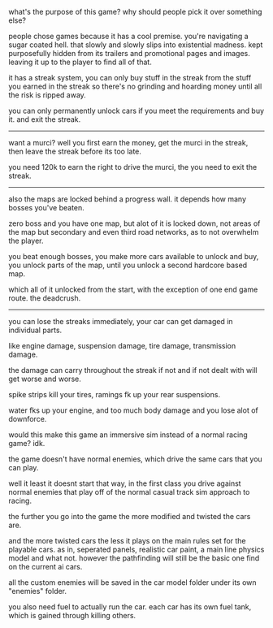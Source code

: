 
what's the purpose of this game? why should people pick it over something else?

people chose games because it has a cool premise.
you're navigating a sugar coated hell. that slowly and slowly slips into existential madness.
kept purposefully hidden from its trailers and promotional pages and images.
leaving it up to the player to find all of that.

it has a streak system, you can only buy stuff in the streak from the stuff you earned in the streak
so there's no grinding and hoarding money until all the risk is ripped away.

you can only permanently unlock cars if you meet the requirements and buy it. and exit the streak.

---

want a murci? well you first earn the money, get the murci in the streak, then leave the streak before its too late.

you need 120k to earn the right to drive the murci, the you need to exit the streak.

---

also the maps are locked behind a progress wall. it depends how many bosses you've beaten.

zero boss and you have one map, but alot of it is locked down, not areas of the map but secondary and even third road networks, as to not overwhelm the player.

you beat enough bosses, you make more cars available to unlock and buy, you unlock parts of the map, until you unlock a second hardcore based map.

which all of it unlocked from the start, with the exception of one end game route. the deadcrush.

---

you can lose the streaks immediately, your car can get damaged in individual parts.

like engine damage, suspension damage, tire damage, transmission damage.

the damage can carry throughout the streak if not and if not dealt with will get worse and worse.

spike strips kill your tires, ramings fk up your rear suspensions.

water fks up your engine, and too much body damage and you lose alot of downforce.

would this make this game an immersive sim instead of a normal racing game? idk.

the game doesn't have normal enemies, which drive the same cars that you can play.

well it least it doesnt start that way, in the first class you drive against normal enemies that play off of the normal casual track sim approach to racing.

the further you go into the game the more modified and twisted the cars are.

and the more twisted cars the less it plays on the main rules set for the playable cars.
as in, seperated panels, realistic car paint, a main line physics model and what not. however the pathfinding will still be the basic one find on the current ai cars.

all the custom enemies will be saved in the car model folder under its own "enemies" folder.

you also need fuel to actually run the car. each car has its own fuel tank, which is gained through killing others.
